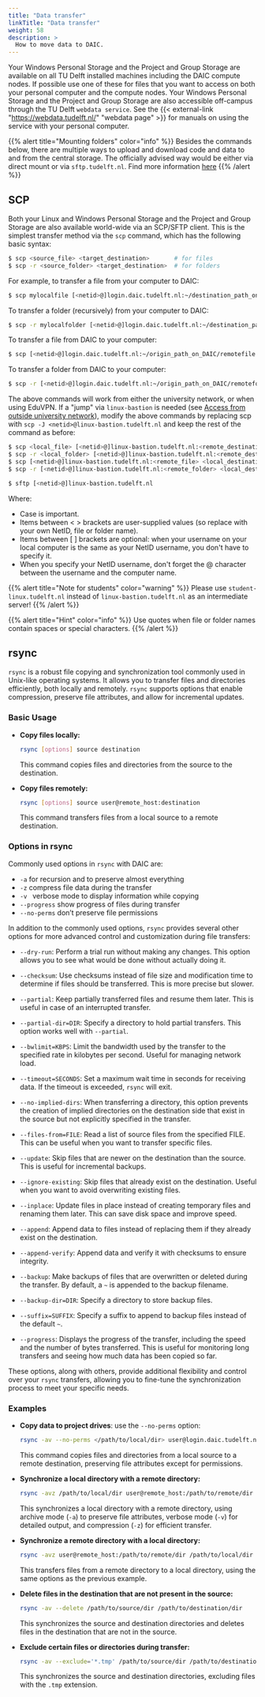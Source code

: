 ```yaml
---
title: "Data transfer"
linkTitle: "Data transfer"
weight: 58
description: >
  How to move data to DAIC.
---
```


Your Windows Personal Storage and the Project and Group Storage are available on all TU Delft installed machines including the DAIC compute nodes. If possible use one of these for files that you want to access on both your personal computer and the compute nodes. Your Windows Personal Storage and the Project and Group Storage are also accessible off-campus through the TU Delft `webdata service`. See the {{< external-link "https://webdata.tudelft.nl/" "webdata page" >}} for manuals on using the service with your personal computer.


{{% alert title="Mounting folders" color="info" %}}
Besides the commands below, there are multiple ways to upload and download code and data to and from the central storage. The officially advised way would be either via direct mount or via `sftp.tudelft.nl`. Find more information [here](https://filelist.tudelft.nl/Calendar/2024/08%20August/Project%20storage%20instructions.pdf)
{{% /alert %}}

## SCP

Both your Linux and Windows Personal Storage and the Project and Group Storage are also available world-wide via an SCP/SFTP client. This is the simplest transfer method via the `scp` command, which has the following basic syntax:

```bash
$ scp <source_file> <target_destination>       # for files
$ scp -r <source_folder> <target_destination>  # for folders
```

For example, to transfer a file from your computer to DAIC:

```bash
$ scp mylocalfile [<netid>@]login.daic.tudelft.nl:~/destination_path_on_DAIC/
```

To transfer a folder (recursively) from your computer to DAIC:

```bash
$ scp -r mylocalfolder [<netid>@]login.daic.tudelft.nl:~/destination_path_on_DAIC/
```

To transfer a file from DAIC to your computer:

```bash
$ scp [<netid>@]login.daic.tudelft.nl:~/origin_path_on_DAIC/remotefile ./
```

To transfer a folder from DAIC to your computer:

```bash
$ scp -r [<netid>@]login.daic.tudelft.nl:~/origin_path_on_DAIC/remotefolder ./
```

The above commands will work from either the university network, or when using EduVPN. If a "jump" via `linux-bastion` is needed (see [Access from outside university network](/docs/manual/connecting/#access-from-outside-university-network)), modify the above commands by replacing scp with `scp -J <netid>@linux-bastion.tudelft.nl` and keep the rest of the command as before:

```bash
$ scp <local_file> [<netid>@]linux-bastion.tudelft.nl:<remote_destination>
$ scp -r <local_folder> [<netid>@]linux-bastion.tudelft.nl:<remote_destination>
$ scp [<netid>@]linux-bastion.tudelft.nl:<remote_file> <local_destination> 
$ scp -r [<netid>@]linux-bastion.tudelft.nl:<remote_folder> <local_destination>

$ sftp [<netid>@]linux-bastion.tudelft.nl
```

Where:
*  Case is important.
* Items between < > brackets are user-supplied values (so replace with your own NetID, file or folder name).
* Items between [ ] brackets are optional: when your username on your local computer is the same as your NetID username, you don't have to specify it.
* When you specify your NetID username, don't forget the @ character between the username and the computer name. 


{{% alert title="Note for students" color="warning" %}}
Please use `student-linux.tudelft.nl` instead of `linux-bastion.tudelft.nl` as an intermediate server!
{{% /alert %}}

{{% alert title="Hint" color="info" %}}
Use quotes when file or folder names contain spaces or special characters. 
{{% /alert %}} 


## rsync
`rsync` is a robust file copying and synchronization tool commonly used in Unix-like operating systems. It allows you to transfer files and directories efficiently, both locally and remotely. `rsync` supports options that enable compression, preserve file attributes, and allow for incremental updates.

### Basic Usage

- **Copy files locally:**
    ```bash
    rsync [options] source destination
    ```

    This command copies files and directories from the source to the destination.

- **Copy files remotely:**
    ```bash
    rsync [options] source user@remote_host:destination
    ```

    This command transfers files from a local source to a remote destination.

### Options in rsync

Commonly used options in `rsync` with DAIC are:

- `-a` 	for recursion and to preserve almost everything
- `-z` 	compress file data during the transfer
- `-v `	verbose mode to display information while copying
- `--progress` 	show progress of files during transfer
- `--no-perms` 	don’t preserve file permissions

In addition to the commonly used options, `rsync` provides several other options for more advanced control and customization during file transfers:

- `--dry-run`: Perform a trial run without making any changes. This option allows you to see what would be done without actually doing it.

- `--checksum`: Use checksums instead of file size and modification time to determine if files should be transferred. This is more precise but slower.

- `--partial`: Keep partially transferred files and resume them later. This is useful in case of an interrupted transfer.

- `--partial-dir=DIR`: Specify a directory to hold partial transfers. This option works well with `--partial`.

- `--bwlimit=KBPS`: Limit the bandwidth used by the transfer to the specified rate in kilobytes per second. Useful for managing network load.

- `--timeout=SECONDS`: Set a maximum wait time in seconds for receiving data. If the timeout is exceeded, `rsync` will exit.

- `--no-implied-dirs`: When transferring a directory, this option prevents the creation of implied directories on the destination side that exist in the source but not explicitly specified in the transfer.

- `--files-from=FILE`: Read a list of source files from the specified FILE. This can be useful when you want to transfer specific files.

- `--update`: Skip files that are newer on the destination than the source. This is useful for incremental backups.

- `--ignore-existing`: Skip files that already exist on the destination. Useful when you want to avoid overwriting existing files.

- `--inplace`: Update files in place instead of creating temporary files and renaming them later. This can save disk space and improve speed.

- `--append`: Append data to files instead of replacing them if they already exist on the destination.

- `--append-verify`: Append data and verify it with checksums to ensure integrity.

- `--backup`: Make backups of files that are overwritten or deleted during the transfer. By default, a `~` is appended to the backup filename.

- `--backup-dir=DIR`: Specify a directory to store backup files.

- `--suffix=SUFFIX`: Specify a suffix to append to backup files instead of the default `~`.

- `--progress`: Displays the progress of the transfer, including the speed and the number of bytes transferred. This is useful for monitoring long transfers and seeing how much data has been copied so far.

These options, along with others, provide additional flexibility and control over your `rsync` transfers, allowing you to fine-tune the synchronization process to meet your specific needs.


### Examples

- **Copy data to project drives**: use the `--no-perms` option:
    ```bash
    rsync -av --no-perms </path/to/local/dir> user@login.daic.tudelft.nl:/tudelft.net/staff-umbrella/<project-id>
    ```

    This command copies files and directories from a local source to a remote destination, preserving file attributes except for permissions.

- **Synchronize a local directory with a remote directory:**
    ```bash
    rsync -avz /path/to/local/dir user@remote_host:/path/to/remote/dir
    ```

    This synchronizes a local directory with a remote directory, using archive mode (`-a`) to preserve file attributes, verbose mode (`-v`) for detailed output, and compression (`-z`) for efficient transfer.

- **Synchronize a remote directory with a local directory:**
    ```bash
    rsync -avz user@remote_host:/path/to/remote/dir /path/to/local/dir
    ```

    This transfers files from a remote directory to a local directory, using the same options as the previous example.

- **Delete files in the destination that are not present in the source:**
    ```bash
    rsync -av --delete /path/to/source/dir /path/to/destination/dir
    ```

    This synchronizes the source and destination directories and deletes files in the destination that are not in the source.

- **Exclude certain files or directories during transfer:**
    ```bash
    rsync -av --exclude='*.tmp' /path/to/source/dir /path/to/destination/dir
    ```

    This synchronizes the source and destination directories, excluding files with the `.tmp` extension.



<!--
## see this example: 
* https://www.nhr.kit.edu/userdocs/horeka/filesystems/
* https://www.hrz.tu-darmstadt.de/hlr/nutzung_hlr/dateisysteme_hlr/index.en.jsp
-->